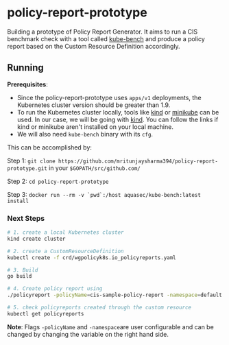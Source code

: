 # policy-report-prototype
Building a prototype of Policy Report Generator. It aims to run a CIS benchmark check with a tool called [kube-bench](https://github.com/aquasecurity/kube-bench) and produce a policy report based on the Custom Resource Definition accordingly.

## Running

**Prerequisites**: 
* Since the policy-report-prototype uses `apps/v1` deployments, the Kubernetes cluster version should be greater than 1.9.
* To run the Kubernetes cluster locally, tools like [kind](https://kind.sigs.k8s.io/) or [minikube](https://minikube.sigs.k8s.io/docs/start/) can be used. In our case, we will be going with [kind](https://kind.sigs.k8s.io/). You can follow the links if kind or minikube aren't installed on your local machine.
* We will also need `kube-bench` binary with its `cfg`. 

This can be accomplished by: 

Step 1: `git clone https://github.com/mritunjaysharma394/policy-report-prototype.git` in your `$GOPATH/src/github.com/`

Step 2: `cd policy-report-prototype`

Step 3: ```docker run --rm -v `pwd`:/host aquasec/kube-bench:latest install```

### Next Steps

```sh
# 1. create a local Kubernetes cluster
kind create cluster

# 2. create a CustomResourceDefinition
kubectl create -f crd/wgpolicyk8s.io_policyreports.yaml

# 3. Build
go build

# 4. Create policy report using
./policyreport -policyName=cis-sample-policy-report -namespace=default

# 5. check policyreports created through the custom resource
kubectl get policyreports
```
**Note**: Flags `-policyName` and `-namespace`are user configurable and can be changed by changing the variable on the right hand side. 
